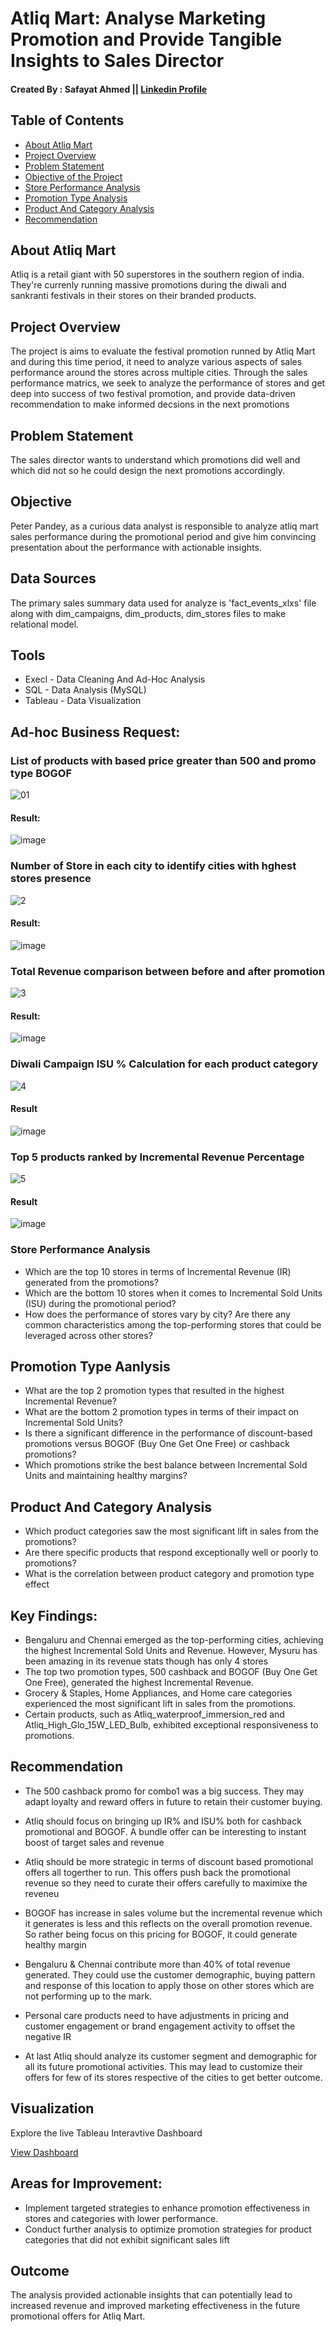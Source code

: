 # Atliq Mart: Analyse Marketing Promotion and Provide Tangible Insights to Sales Director

#### Created By : Safayat Ahmed || [Linkedin Profile](http://linkedin.com/in/safayatahmed)

## Table of Contents

 - [About Atliq Mart](#about-atliq-mart)
 - [Project Overview](#project-overview)
 - [Problem Statement](#problem-statement)
 - [Objective of the Project](#objective-of-the-project)
 - [Store Performance Analysis](#store-performance-analysis)
 - [Promotion Type Analysis](#promotion-type-analysis)
 - [Product And Category Analysis](#product-and-category-analysis)
 - [Recommendation](#recommendation)


## About Atliq Mart

Atliq is a retail giant with 50 superstores in the southern region of india. They're currenly running massive promotions during the diwali and sankranti festivals in their stores on their branded products.

## Project Overview


The project is aims to evaluate the festival promotion runned by Atliq Mart and during this time period, it need to analyze various aspects of sales performance around the stores across multiple cities. Through the sales performance matrics, we seek to analyze the performance of stores and get deep into success of two festival promotion, and provide data-driven recommendation to make informed decsions in the next promotions 

## Problem Statement

The sales director wants to understand which promotions did well and which did not so he could design the next promotions accordingly.

## Objective 

Peter Pandey, as a curious data analyst is responsible to analyze atliq mart sales performance during the promotional period and give him convincing presentation about the performance with actionable insights.

## Data Sources

The primary sales summary data used for analyze is 'fact_events_xlxs' file along with dim_campaigns, dim_products, dim_stores files to make relational model.

## Tools

- Execl - Data Cleaning And Ad-Hoc Analysis
- SQL - Data Analysis (MySQL)
- Tableau - Data Visualization

## Ad-hoc Business Request: 

### List of products with based price greater than 500 and promo type BOGOF

![01](https://github.com/safayat-171/Analyse-Promotions-and-Provide-Tangible-Insights-to-Sales-Director/assets/100015367/5312a7ed-8400-4a43-8036-2d29dd3eec72)

#### Result:

![image](https://github.com/safayat-171/Analyse-Promotions-and-Provide-Tangible-Insights-to-Sales-Director/assets/100015367/7b2a1291-1cc8-45f6-914c-60ff4c234a43)

### Number of Store in each city to identify cities with hghest stores presence

![2](https://github.com/safayat-171/Analyse-Promotions-and-Provide-Tangible-Insights-to-Sales-Director/assets/100015367/5526061d-df2b-464c-bdf4-e0587f07f1d6)

#### Result:

![image](https://github.com/safayat-171/Analyse-Promotions-and-Provide-Tangible-Insights-to-Sales-Director/assets/100015367/808f5718-6d9f-47a1-a625-2ffb033a4db8)

### Total Revenue comparison between before and after promotion 

![3](https://github.com/safayat-171/Analyse-Promotions-and-Provide-Tangible-Insights-to-Sales-Director/assets/100015367/16eff8e5-caff-4e7e-b504-6a3d726192b0)

#### Result:

![image](https://github.com/safayat-171/Analyse-Promotions-and-Provide-Tangible-Insights-to-Sales-Director/assets/100015367/04193bc6-3edc-42e8-a396-e4db038abb29)

### Diwali Campaign ISU % Calculation for each product category

![4](https://github.com/safayat-171/Analyse-Promotions-and-Provide-Tangible-Insights-to-Sales-Director/assets/100015367/273372ae-d7d8-4622-9a87-fba667a0c2cf)

#### Result

![image](https://github.com/safayat-171/Analyse-Promotions-and-Provide-Tangible-Insights-to-Sales-Director/assets/100015367/2fcde4c6-a6f5-4539-974d-715847b9e56c)

### Top 5 products ranked by Incremental Revenue Percentage

![5](https://github.com/safayat-171/Analyse-Promotions-and-Provide-Tangible-Insights-to-Sales-Director/assets/100015367/ba8dd334-471a-4e6d-846f-5757f56caaf3)

#### Result

![image](https://github.com/safayat-171/Analyse-Promotions-and-Provide-Tangible-Insights-to-Sales-Director/assets/100015367/f5be1075-5593-4bb6-ae21-4b990bde943e)

### Store Performance Analysis
   - Which are the top 10 stores in terms of Incremental Revenue (IR) generated from the promotions?
   - Which are the bottom 10 stores when it comes to Incremental Sold Units (ISU) during the promotional period?
   - How does the performance of stores vary by city? Are there any common characteristics among the top-performing stores that could be leveraged across other stores?

## Promotion Type Aanlysis

  - What are the top 2 promotion types that resulted in the highest Incremental Revenue?
  - What are the bottom 2 promotion types in terms of their impact on Incremental Sold Units?
  - Is there a significant difference in the performance of discount-based promotions versus BOGOF (Buy One Get One Free) or cashback promotions?
  - Which promotions strike the best balance between Incremental Sold Units and maintaining healthy margins?

## Product And Category Analysis

  - Which product categories saw the most significant lift in sales from the promotions?
  - Are there specific products that respond exceptionally well or poorly to promotions?
  - What is the correlation between product category and promotion type effect

## Key Findings:

- Bengaluru and Chennai emerged as the top-performing cities, achieving the highest Incremental Sold Units and Revenue. However, Mysuru has been amazing in its revenue stats though has only 4 stores 
- The top two promotion types, 500 cashback and BOGOF (Buy One Get One Free), generated the highest Incremental Revenue.
- Grocery & Staples, Home Appliances, and Home care categories experienced the most significant lift in sales from the promotions.
- Certain products, such as Atliq_waterproof_immersion_red and Atliq_High_Glo_15W_LED_Bulb, exhibited exceptional responsiveness to promotions.

## Recommendation

- The 500 cashback promo for combo1 was a big success. They may adapt loyalty and reward offers in future to retain their customer buying.

- Atliq should focus on bringing up IR% and ISU% both for cashback promotional and  BOGOF. A bundle offer can be interesting to instant boost of target sales and revenue

- Atliq should be more strategic in terms of discount based promotional offers all togerther to run. This offers push back the promotional revenue so they need to curate their offers carefully to maximixe the reveneu
  
- BOGOF has increase in sales volume but the incremental revenue which it generates is less and this reflects on the overall promotion revenue. So rather being focus on this pricing for BOGOF, it could generate healthy margin

- Bengaluru & Chennai contribute more than 40% of total revenue generated. They could use the customer demographic, buying pattern and response of this location to apply those on other stores which are not performing up to the mark.

- Personal care products need to have adjustments in pricing and customer engagement or brand engagement activity to offset the negative IR

- At last Atliq should analyze its customer segment and demographic for all its future promotional activities. This may lead to customize their offers for few of its stores respective of the cities to get better outcome.


## Visualization

Explore the live Tableau Interavtive Dashboard

[View Dashboard](https://public.tableau.com/app/profile/safayat.ahmed/viz/CodebasicsChallenge9_17098354807150/Dashboard1?publish=yes)


## Areas for Improvement:

- Implement targeted strategies to enhance promotion effectiveness in stores and categories with lower performance.
- Conduct further analysis to optimize promotion strategies for product categories that did not exhibit significant sales lift

## Outcome

The analysis provided actionable insights that can potentially lead to increased revenue and improved marketing effectiveness in the future promotional offers for Atliq Mart.
